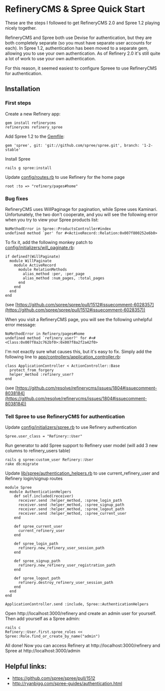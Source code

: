 # RefineryCMS & Spree Quick Start

These are the steps I followed to get RefineryCMS 2.0 and Spree 1.2 playing nicely together.

RefineryCMS and Spree both use Devise for authentication, but they are both completely separate (so you must have
separate user accounts for each). In Spree 1.2, authentication has been moved to a separate gem, allowing you
to use your own authentication. As of Refinery 2.0 it's still quite a lot of work to use your own authentication.

For this reason, it seemed easiest to configure Spreee to use RefineryCMS for authentication.

## Installation

### First steps

Create a new Refinery app:

    gem install refinerycms
    refinerycms refinery_spree

Add Spree 1.2 to the [Gemfile](https://github.com/adrianmacneil/refinery_spree/blob/master/Gemfile):

    gem 'spree', git: 'git://github.com/spree/spree.git', branch: '1-2-stable'

Install Spree

    rails g spree:install

Update [config/routes.rb](https://github.com/adrianmacneil/refinery_spree/blob/master/config/routes.rb) to use Refinery for the home page

    root :to => "refinery/pages#home"
    
### Bug fixes

RefineryCMS uses WillPaginage for pagination, while Spree uses Kaminari. Unfortunately, the two don't cooperate,
and you will see the following error when you try to view your Spree products list:

    NoMethodError in Spree::ProductsController#index
    undefined method `per' for #<ActiveRecord::Relation:0x007f800252e6b0>

To fix it, add the following monkey patch to [config/initializers/will_paginate.rb](https://github.com/adrianmacneil/refinery_spree/blob/master/config/initializers/will_paginate.rb):

    if defined?(WillPaginate)
      module WillPaginate
        module ActiveRecord
          module RelationMethods
            alias_method :per, :per_page
            alias_method :num_pages, :total_pages
          end
        end 
      end
    end
    
(see [https://github.com/spree/spree/pull/1512#issuecomment-6028357](https://github.com/spree/spree/pull/1512#issuecomment-6028357))

When you visit a RefineryCMS page, you will see the following unhelpful error message:

    NoMethodError in Refinery/pages#home
    undefined method `refinery_user?' for #<#<Class:0x007f8a2c762bf0>:0x007f8a2f2a42f0>
    
I'm not exactly sure what causes this, but it's easy to fix. Simply add the following line to [app/controllers/application_controller.rb](https://github.com/adrianmacneil/refinery_spree/blob/master/app/controllers/application_controller.rb):

    class ApplicationController < ActionController::Base
      protect_from_forgery
      helper_method :refinery_user?
    end
    
(see [https://github.com/resolve/refinerycms/issues/1804#issuecomment-8038184](https://github.com/resolve/refinerycms/issues/1804#issuecomment-8038184))

### Tell Spree to use RefineryCMS for authentication

Update [config/initializers/spree.rb](https://github.com/adrianmacneil/refinery_spree/blob/master/config/initializers/spree.rb) to use Refinery authentication

    Spree.user_class = "Refinery::User"

Run generator to add Spree support to Refinery user model (will add 3 new columns to refinery_users table)

    rails g spree:custom_user Refinery::User
    rake db:migrate

Update [lib/spree/authentication_helpers.rb](https://github.com/adrianmacneil/refinery_spree/blob/master/lib/spree/authentication_helpers.rb) to use current_refinery_user and Refinery login/signup routes

    module Spree
      module AuthenticationHelpers
        def self.included(receiver)
          receiver.send :helper_method, :spree_login_path
          receiver.send :helper_method, :spree_signup_path
          receiver.send :helper_method, :spree_logout_path
          receiver.send :helper_method, :spree_current_user
        end
     
        def spree_current_user
          current_refinery_user
        end
     
        def spree_login_path
          refinery.new_refinery_user_session_path
        end
     
        def spree_signup_path
          refinery.new_refinery_user_registration_path
        end
     
        def spree_logout_path
          refinery.destroy_refinery_user_session_path
        end
      end
    end
     
    ApplicationController.send :include, Spree::AuthenticationHelpers

Open http://localhost:3000/refinery and create an admin user for yourself. Then add yourself as a Spree admin:

    rails c
    Refinery::User.first.spree_roles << Spree::Role.find_or_create_by_name("admin")

All done! Now you can access Refinery at http://localhost:3000/refinery and Spree at http://localhost:3000/admin

## Helpful links:

* https://github.com/spree/spree/pull/1512
* http://ryanbigg.com/spree-guides/authentication.html
